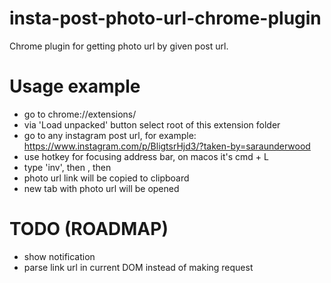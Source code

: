 # insta-post-photo-url-chrome-plugin

Chrome plugin for getting photo url by given post url.

# Usage example

- go to chrome://extensions/
- via 'Load unpacked' button select root of this extension folder
- go to any instagram post url, for example: https://www.instagram.com/p/BligtsrHjd3/?taken-by=saraunderwood
- use hotkey for focusing address bar, on macos it's cmd + L
- type 'inv', then <TAB>, then <ENTER>
- photo url link will be copied to clipboard
- new tab with photo url will be opened

# TODO (ROADMAP)

- show notification
- parse link url in current DOM instead of making request
